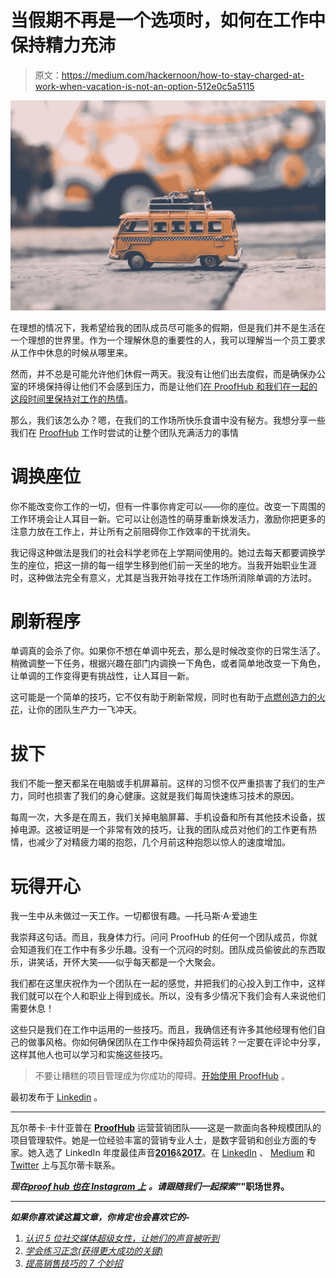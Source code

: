 # 当假期不再是一个选项时，如何在工作中保持精力充沛

> 原文：<https://medium.com/hackernoon/how-to-stay-charged-at-work-when-vacation-is-not-an-option-512e0c5a5115>

![](img/393f6ea094e1b6a26382df1eab3445ad.png)

在理想的情况下，我希望给我的团队成员尽可能多的假期，但是我们并不是生活在一个理想的世界里。作为一个理解休息的重要性的人，我可以理解当一个员工要求从工作中休息的时候从哪里来。

然而，并不总是可能允许他们休假一两天。我没有让他们出去度假，而是确保办公室的环境保持得让他们不会感到压力，而是让他们[在 ProofHub 和我们在一起的这段时间里保持对工作的热情](https://www.linkedin.com/pulse/kill-boredom-work-before-kills-your-productivity-vartika-kashyap)。

那么，我们该怎么办？嗯，在我们的工作场所快乐食谱中没有秘方。我想分享一些我们在 [ProofHub](https://www.proofhub.com/?utm_source=Medium&utm_medium=Referral&utm_campaign=Productiviy%2FHacks&utm_term=CTA&utm_content=How%20To%20Stay%20Charged%20At%20Work%20When%20Vacation%20Is%20Not%20An%C2%A0Option) 工作时尝试的让整个团队充满活力的事情

# **调换座位**

你不能改变你工作的一切，但有一件事你肯定可以——你的座位。改变一下周围的工作环境会让人耳目一新。它可以让创造性的萌芽重新焕发活力，激励你把更多的注意力放在工作上，并让所有之前阻碍你工作效率的干扰消失。

我记得这种做法是我们的社会科学老师在上学期间使用的。她过去每天都要调换学生的座位，把这一排的每一组学生移到他们前一天坐的地方。当我开始职业生涯时，这种做法完全有意义，尤其是当我开始寻找在工作场所消除单调的方法时。

# **刷新程序**

单调真的会杀了你。如果你不想在单调中死去，那么是时候改变你的日常生活了。稍微调整一下任务，根据兴趣在部门内调换一下角色，或者简单地改变一下角色，让单调的工作变得更有挑战性，让人耳目一新。

这可能是一个简单的技巧，它不仅有助于刷新常规，同时也有助于[点燃创造力的火花](https://www.linkedin.com/pulse/how-fall-love-your-work-life-again-vartika-kashyap)，让你的团队生产力一飞冲天。

# **拔下**

我们不能一整天都呆在电脑或手机屏幕前。这样的习惯不仅严重损害了我们的生产力，同时也损害了我们的身心健康。这就是我们每周快速练习技术的原因。

每周一次，大多是在周五，我们关掉电脑屏幕、手机设备和所有其他技术设备，拔掉电源。这被证明是一个非常有效的技巧，让我的团队成员对他们的工作更有热情，也减少了对精疲力竭的抱怨，几个月前这种抱怨以惊人的速度增加。

# **玩得开心**

我一生中从未做过一天工作。一切都很有趣。—托马斯·A·爱迪生

我崇拜这句话。而且，我身体力行。问问 ProofHub 的任何一个团队成员，你就会知道我们在工作中有多少乐趣。没有一个沉闷的时刻。团队成员偷彼此的东西取乐，讲笑话，开怀大笑——似乎每天都是一个大聚会。

我们都在这里庆祝作为一个团队在一起的感觉，并把我们的心投入到工作中，这样我们就可以在个人和职业上得到成长。所以，没有多少情况下我们会有人来说他们需要休息！

这些只是我们在工作中运用的一些技巧。而且，我确信还有许多其他经理有他们自己的做事风格。你如何确保团队在工作中保持超负荷运转？一定要在评论中分享，这样其他人也可以学习和实施这些技巧。

> 不要让糟糕的项目管理成为你成功的障碍。[开始使用 ProofHub](https://www.proofhub.com/?utm_source=Medium&utm_medium=Referral&utm_campaign=Productiviy%2FHacks&utm_term=CTA-2&utm_content=How%20To%20Stay%20Charged%20At%20Work%20When%20Vacation%20Is%20Not%20An%C2%A0Option) 。

最初发布于 [Linkedin](https://www.linkedin.com/pulse/how-stay-charged-work-when-vacation-option-vartika-kashyap/) 。

**** * * * * ****

瓦尔蒂卡·卡什亚普在 [**ProofHub**](https://www.proofhub.com/?utm_source=Medium&utm_medium=Referral&utm_campaign=Productiviy%2FHacks&utm_content=How%20To%20Stay%20Charged%20At%20Work%20When%20Vacation%20Is%20Not%20An%C2%A0Option) 运营营销团队——这是一款面向各种规模团队的项目管理软件。她是一位经验丰富的营销专业人士，是数字营销和创业方面的专家。她入选了 LinkedIn 年度最佳声音[**2016**](https://www.linkedin.com/pulse/linkedin-top-voices-2016-15-must-know-writers-india-ramya-venugopal?published=t)&[**2017**](https://www.linkedin.com/pulse/linkedin-top-voices-2017-india-nirajita-banerjee-1?published=t)。在 [LinkedIn](http://www.linkedin.com/in/vartika-kashyap-30653245) 、 [Medium](/@kashyapvartika) 和 [Twitter](http://twitter.com/kashyapvartika) 上与瓦尔蒂卡联系。

***现在***[***proof hub 也在 Instagram 上***](https://www.instagram.com/proofhub/) ***。请跟随我们一起探索"***[](https://www.proofhub.com/comics)****"职场世界。****

**** * * * * * * * * ****

***如果你喜欢读这篇文章，你肯定也会喜欢它的-***

1.  *[认识 5 位社交媒体超级女性，让她们的声音被听到](https://artplusmarketing.com/meet-5-social-media-superwomen-getting-their-voice-heard-8d56cfe2d420)*
2.  *[学会练习正念(获得更大成功的关键)](/@kashyapvartika/learn-to-practice-mindfulness-key-to-greater-success-376c9bcf47f9)*
3.  *[提高销售技巧的 7 个妙招](https://artplusmarketing.com/7-brilliant-hacks-to-improve-your-sales-pitch-2b7321d89cbe)*